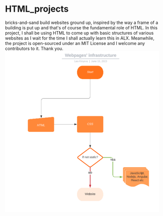 # HTML_projects

bricks-and-sand
    build websites ground up, inspired by the way a frame of a building is put up and that's of course the fundamental role of HTML.
    In this project, I shall be using HTML to come up with basic structures of various websites as I wait for the time I shall actually learn this in ALX.
    Meanwhile, the project is open-sourced under an MIT License and I welcome any contributors to it. Thank you.
![flow chart](html_infrasture.PNG)
